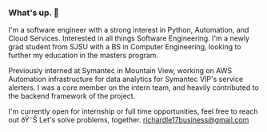 ### What's up. 👋

I'm a software engineer with a strong interest in Python, Automation, and Cloud Services. 
Interested in all things Software Engineering. 
I'm a newly grad student from SJSU with a BS in Computer Engineering, looking to further my education in the masters program.


Previously interned at Symantec in Mountain View, working on AWS Automation infrastructure for data analytics for Symantec VIP's service alerters. 
I was a core member on the intern team, and heavily contributed to the backend framework of the project.

I'm currently open for internship or full time opportunities, feel free to reach out ðŸ˜Š
Let's solve problems, together.
richardle17business@gmail.com
